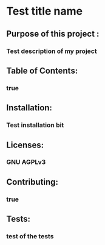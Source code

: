 # Test title name
   ## Purpose of this project : 
   ### Test description of my project
   ## Table of Contents:
   ### true
   ## Installation:
   ### Test installation bit
   ## Licenses:
   ### GNU AGPLv3
   ## Contributing:
   ### true
   ## Tests:
   ### test of the tests
  